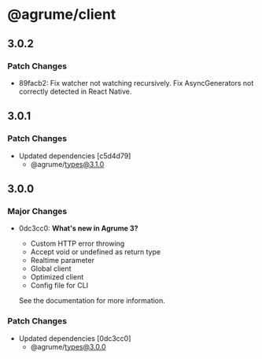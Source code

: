 # @agrume/client

## 3.0.2

### Patch Changes

- 89facb2: Fix watcher not watching recursively. Fix AsyncGenerators not correctly detected in React Native.

## 3.0.1

### Patch Changes

- Updated dependencies [c5d4d79]
  - @agrume/types@3.1.0

## 3.0.0

### Major Changes

- 0dc3cc0: **What's new in Agrume 3?**

  - Custom HTTP error throwing
  - Accept void or undefined as return type
  - Realtime parameter
  - Global client
  - Optimized client
  - Config file for CLI

  See the documentation for more information.

### Patch Changes

- Updated dependencies [0dc3cc0]
  - @agrume/types@3.0.0
